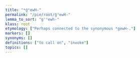 ```yaml
---
title: "*ǵʰewH-"
permalink: "/pie/root/ǵʰewH-"
lemma_to_sort: "g'ʰewh-"
klass: root
etymology: ["Perhaps connected to the synonymous *gewH-."]
markers: []
synonyms: []
definitions: ["to call on", "invoke"]
topics: []
---
```

